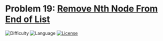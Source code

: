 # Problem 19: [Remove Nth Node From End of List](https://leetcode.com/problems/remove-nth-node-from-end-of-list/)
![Difficulty](https://img.shields.io/badge/Difficulty-Medium-orange.svg) ![Language](https://img.shields.io/badge/Language-C++%2011-yellow) [![License](https://img.shields.io/badge/License-MIT-blue.svg)](../LICENSE)
